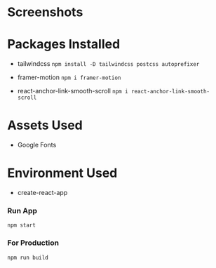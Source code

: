 # Screenshots

# Packages Installed

- tailwindcss
  `npm install -D tailwindcss postcss autoprefixer`

- framer-motion
  `npm i framer-motion`

- react-anchor-link-smooth-scroll
  `npm i react-anchor-link-smooth-scroll`

# Assets Used

- Google Fonts

# Environment Used

- create-react-app

### Run App

`npm start`

### For Production

`npm run build`
